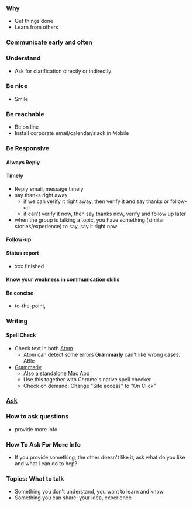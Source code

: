 ### Why
- Get things done
- Learn from others

### Communicate early and often

### Understand
- Ask for clarification directly or indirectly

### Be nice
- Smile

### Be reachable
- Be on line
- Install corporate email/calendar/slack in Mobile

### Be Responsive
#### Always Reply
#### Timely
- Reply email, message timely
- say thanks right away
    - if we can verify it right away, then verify it and say thanks or follow-up
    - if can't verify it now, then say thanks now, verify and follow up later
- when the group is talking a topic, you have something (similar stories/experience) to say, say it right now

#### Follow-up
#### Status report
- xxx finished

#### Know your weakness in communication skills

#### Be concise
- to-the-point, 

### Writing
#### Spell Check
- Check text in both [Atom](http://massivetechinterview.blogspot.com/2016/01/atom-github-editor.html)
  - Atom can detect some errors **Grammarly** can't like wrong cases: ABle
- [Grammarly](https://chrome.google.com/webstore/detail/grammarly-for-chrome/kbfnbcaeplbcioakkpcpgfkobkghlhen)
    - [Also a standalone Mac App](https://app.grammarly.com/)
    - Use this together with Chrome's native spell checker
    - Check on demand: Change "Site access" to "On Click"

### [Ask](https://medium.com/swlh/my-productivity-life-mega-list-29-strategies-243f1b017600)
<!-- Ask. Ask to create your own options, to uncover solutions, and to learn
An extension of the last point but a whole point on its own. Just ask. Ask for a little extra, ask for an alternative, ask for an exception, ask the dumb question. If you don’t ask, you won’t know and won’t receive -->

### How to ask questions
- provide more info
### How To Ask For More Info
- If you provide something, the other doesn't like it, ask what do you like and what I can do to hep?

### Topics: What to talk
- Something you don't understand, you want to learn and know
- Something you can share: your idea, experience